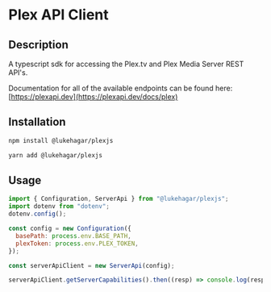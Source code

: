 # Plex API Client

## Description

A typescript sdk for accessing the Plex.tv and Plex Media Server REST API's.

Documentation for all of the available endpoints can be found here:
[https://plexapi.dev](https://plexapi.dev/docs/plex)

## Installation

```bash
npm install @lukehagar/plexjs
```

```bash
yarn add @lukehagar/plexjs
```

## Usage

```javascript
import { Configuration, ServerApi } from "@lukehagar/plexjs";
import dotenv from "dotenv";
dotenv.config();

const config = new Configuration({
  basePath: process.env.BASE_PATH,
  plexToken: process.env.PLEX_TOKEN,
});

const serverApiClient = new ServerApi(config);

serverApiClient.getServerCapabilities().then((resp) => console.log(resp));
```
